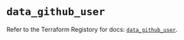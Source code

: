 # `data_github_user`

Refer to the Terraform Registory for docs: [`data_github_user`](https://registry.terraform.io/providers/integrations/github/5.36.0/docs/data-sources/user).
